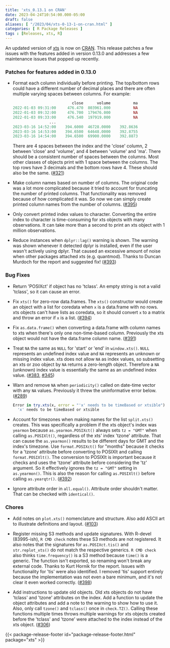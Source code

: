 ```yaml
---
title: 'xts_0.13.1 on CRAN'
date: 2023-04-24T10:54:00.000-05:00
draft: false
aliases: [ "/2023/04/xts-0-13-1-on-cran.html" ]
categories: [ R Package Releases ]
tags : [Releases, xts, R]
---
```


An updated version of [xts](http://cran.r-project.org/package=xts) is now on [CRAN](http://cran.r-project.org/). This release patches a few issues with the features added in version 0.13.0 and addresses a few maintenance issues that popped up recently.

<!--more-->

### Patches for features added in 0.13.0

* Format each column individually before printing. The top/bottom rows could have a different number of decimal places and there are often multiple varying spaces between columns. For example:

    ```r
                              close      volume          ma
    2022-01-03 09:31:00     476.470  803961.000          NA
    2022-01-03 09:32:00     476.700  179476.000          NA
    2022-01-03 09:33:00     476.540  197919.000          NA
                    ...
    2023-03-16 14:52:00    394.6000  46728.0000    392.8636
    2023-03-16 14:53:00    394.6500  64648.0000    392.8755
    2023-03-16 14:54:00    394.6500  69900.0000    392.8873
    ```

    There are 4 spaces between the index and the 'close' column, 2 between 'close' and 'volume', and 4 between 'volume' and 'ma'. There should be a consistent number of spaces between the columns. Most other classes of objects print with 1 space between the columns. The top rows have 3 decimals and the bottom rows have 4. These should also be the same. ([#321](https://github.com/joshuaulrich/xts/issues/321))

* Make column names based on number of columns. The original code was a lot more complicated because it tried to account for truncating the number of printed columns. That functionality was removed because of how complicated it was. So now we can simply create printed column names from the number of columns. ([#395](https://github.com/joshuaulrich/xts/issues/395))

* Only convert printed index values to character. Converting the entire index to character is time-consuming for xts objects with many observations. It can take more than a second to print an xts object with 1 million observations.

* Reduce instances when `dplyr::lag()` warning is shown. The warning was shown whenever it detected dplyr is installed, even if the user wasn't actively using dplyr. That caused an excessive amount of noise when other packages attached xts (e.g. quantmod). Thanks to Duncan Murdoch for the report and suggested fix! ([#393](https://github.com/joshuaulrich/xts/issues/393))

### Bug Fixes

* Return 'POSIXct' if object has no 'tclass'. An empty string is not a valid 'tclass', so it can cause an error.

* Fix `xts()` for zero-row data.frames. The `xts()` constructor would create an object with a list for coredata when `x` is a data.frame with no rows. xts objects can't have lists as coredata, so it should convert `x` to a matrix and throw an error if `x` is a list. ([#394](https://github.com/joshuaulrich/xts/issues/394))

* Fix `as.data.frame()` when converting a data.frame with column names to xts when there's only one non-time-based column. Previously the xts object would not have the data.frame column name. ([#391](https://github.com/joshuaulrich/xts/issues/391))

* Treat `NA` the same as `NULL` for 'start' or 'end' in `window.xts()`. `NULL` represents an undefined index value and `NA` represents an unknown or missing index value. xts does not allow `NA` as index values, so subsetting an xts or zoo object by `NA` returns a zero-length object. Therefore a `NA` (unknown) index value is essentially the same as an undefined index value. ([#383](https://github.com/joshuaulrich/xts/issues/383), [#345](https://github.com/joshuaulrich/xts/issues/345))

* Warn and remove `NA` when `periodicity()` called on date-time vector with any `NA` values. Previously it threw the uninformative error below. ([#289](https://github.com/joshuaulrich/xts/issues/289))

    ```r
    Error in try.xts(x, error = "'x' needs to be timeBased or xtsible") :
      'x' needs to be timeBased or xtsible
    ```

* Account for timezones when making names for the list `split.xts()` creates. This was specifically a problem if the xts object's index was `yearmon` because `as.yearmon.POSIXct()` always sets `tz = "GMT"` when calling `as.POSIXlt()`, regardless of the xts' index 'tzone' attribute.  That can cause the `as.yearmon()` results to be different days for GMT and the index's timezone. Use `format.POSIXct()` for "months" because it checks for a 'tzone' attribute before converting to POSIXlt and calling `format.POSIXlt()`. The conversion to POSIXlt is important because it checks and uses the 'tzone' attribute before considering the 'tz' argument. So it effectively ignores the `tz = "GMT"` setting in `as.yearmon()`. This is also the reason for calling `as.POSIXlt()` before calling `as.yearqtr()`. ([#392](https://github.com/joshuaulrich/xts/issues/392))

* Ignore attribute order in `all.equal()`. Attribute order shouldn't matter. That can be checked with `identical()`.

### Chores

* Add notes on `plot.xts()` nomenclature and structure. Also add ASCII art to illustrate definitions and layout. ([#103](https://github.com/joshuaulrich/xts/issues/103))

* Register missing S3 methods and update signatures. With R-devel (83995-ish), `R CMD check` notes these S3 methods are not registered. It also notes that the signatures for `as.POSIXct.tis()` and `str.replot_xts()` do not match the respective generics. `R CMD check` also thinks `time.frequency()` is a S3 method because `time()` is a generic. The function isn't exported, so renaming won't break any external code. Thanks to Kurt Hornik for the report. Issues with functionality for 'tis' were also identified. I removed 'tis' support entirely because the implementation was not even a bare minimum, and it's not clear it even worked correctly. ([#398](https://github.com/joshuaulrich/xts/issues/398))

* Add instructions to update old objects. Old xts objects do not have 'tclass' and 'tzone' attributes on the index. Add a function to update the object attributes and add a note to the warning to show how to use it. Also, only call `tzone()` and `tclass()` once in `check.TZ()`. Calling these functions multiple times throws multiple warnings for xts objects created before the 'tclass' and 'tzone' were attached to the index instead of the xts object. ([#306](https://github.com/joshuaulrich/xts/issues/306))

{{< package-release-footer id="package-release-footer.html" package="xts" >}}
